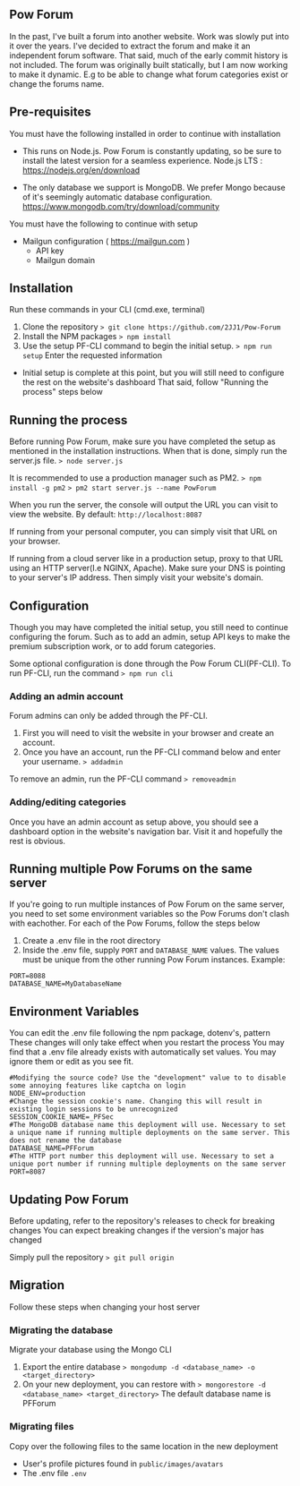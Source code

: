 ## Pow Forum
In the past, I've built a forum into another website. Work was slowly put into it over the years. I've decided to extract the forum and make it an independent forum software. That said, much of the early commit history is not included. The forum was originally built statically, but I am now working to make it dynamic. E.g to be able to change what forum categories exist or change the forums name.

## Pre-requisites
You must have the following installed in order to continue with installation

- This runs on Node.js. Pow Forum is constantly updating, so be sure to install the latest version for a seamless experience.
Node.js LTS : https://nodejs.org/en/download

- The only database we support is MongoDB. We prefer Mongo because of it's seemingly automatic database configuration.
https://www.mongodb.com/try/download/community

You must have the following to continue with setup

- Mailgun configuration ( https://mailgun.com )
    * API key
    * Mailgun domain

## Installation
Run these commands in your CLI (cmd.exe, terminal)

1. Clone the repository
`> git clone https://github.com/2JJ1/Pow-Forum`
2. Install the NPM packages
`> npm install`
3. Use the setup PF-CLI command to begin the initial setup.
`> npm run setup`
Enter the requested information
* Initial setup is complete at this point, but you will still need to configure the rest on the website's dashboard
That said, follow "Running the process" steps below

## Running the process
Before running Pow Forum, make sure you have completed the setup as mentioned in the installation instructions.
When that is done, simply run the server.js file. 
`> node server.js`

It is recommended to use a production manager such as PM2.
`> npm install -g pm2`
`> pm2 start server.js --name PowForum`

When you run the server, the console will output the URL you can visit to view the website.
By default: `http://localhost:8087`

If running from your personal computer, you can simply visit that URL on your browser. 

If running from a cloud server like in a production setup, proxy to that URL using an HTTP server(I.e NGINX, Apache). Make sure your DNS is pointing to your server's IP address. Then simply visit your website's domain.

## Configuration
Though you may have completed the initial setup, you still need to continue configuring the forum. Such as to add an admin, 
setup API keys to make the premium subscription work, or to add forum categories.

Some optional configuration is done through the Pow Forum CLI(PF-CLI). To run PF-CLI, run the command
`> npm run cli`

### Adding an admin account
Forum admins can only be added through the PF-CLI. 
1. First you will need to visit the website in your browser and create an account. 
2. Once you have an account, run the PF-CLI command below and enter your username.
`> addadmin`

To remove an admin, run the PF-CLI command `> removeadmin`

### Adding/editing categories
Once you have an admin account as setup above, you should see a dashboard option in the website's navigation bar. Visit it and hopefully the rest is obvious.

## Running multiple Pow Forums on the same server
If you're going to run multiple instances of Pow Forum on the same server, you need to set some environment variables so the Pow Forums don't clash with eachother. For each of the Pow Forums, follow the steps below

1. Create a .env file in the root directory
2. Inside the .env file, supply `PORT` and `DATABASE_NAME` values. The values must be unique from the other running Pow Forum instances.
Example:
```.env
PORT=8088
DATABASE_NAME=MyDatabaseName
```

## Environment Variables
You can edit the .env file following the npm package, dotenv's, pattern
These changes will only take effect when you restart the process
You may find that a .env file already exists with automatically set values. You may ignore them or edit as you see fit.
```.env
#Modifying the source code? Use the "development" value to to disable some annoying features like captcha on login
NODE_ENV=production
#Change the session cookie's name. Changing this will result in existing login sessions to be unrecognized
SESSION_COOKIE_NAME=_PFSec
#The MongoDB database name this deployment will use. Necessary to set a unique name if running multiple deployments on the same server. This does not rename the database
DATABASE_NAME=PFForum
#The HTTP port number this deployment will use. Necessary to set a unique port number if running multiple deployments on the same server
PORT=8087
````

## Updating Pow Forum
Before updating, refer to the repository's releases to check for breaking changes
You can expect breaking changes if the version's major has changed

Simply pull the repository
`> git pull origin`

## Migration
Follow these steps when changing your host server

### Migrating the database
Migrate your database using the Mongo CLI
1. Export the entire database
`> mongodump -d <database_name> -o <target_directory>`
2. On your new deployment, you can restore with
`> mongorestore -d <database_name> <target_directory>`
The default database name is PFForum

### Migrating files
Copy over the following files to the same location in the new deployment

* User's profile pictures found in
`public/images/avatars`
* The .env file
`.env`